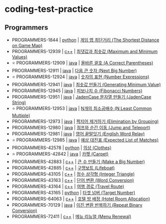 # coding-test-practice

## Programmers

- PROGRAMMERS-1844 | [python](programmers/problem1844) | [게임 맵 최단거리 (The Shortest Distance on Game Map)](https://school.programmers.co.kr/learn/courses/30/lessons/1844)
- PROGRAMMERS-12939 | [c++](programmers/problem12939) | [최댓값과 최솟값 (Maximum and Minimum Values)](https://school.programmers.co.kr/learn/courses/30/lessons/12939)
- :star: PROGRAMMERS-12909 | [java](programmers/problem12909) | [올바른 괄호 (A Correct Parentheses)](https://school.programmers.co.kr/learn/courses/30/lessons/12909)
- PROGRAMMERS-12911 | [java](programmers/problem12911) | [다음 큰 숫자 (Next Big Number)](https://school.programmers.co.kr/learn/courses/30/lessons/12911)
- :star: PROGRAMMERS-12924 | [java](programmers/problem12924) | [숫자의 표현 (Number Expressions)](https://school.programmers.co.kr/learn/courses/30/lessons/12924)
- PROGRAMMERS-12941 | [java](programmers/problem12941) | [최솟값 만들기 (Generating Minimum Value)](https://school.programmers.co.kr/learn/courses/30/lessons/12941)
- PROGRAMMERS-12945 | [java](programmers/problem12945) | [피보나치 수 (Fibonacci Numbers)](https://school.programmers.co.kr/learn/courses/30/lessons/12945)
- PROGRAMMERS-12951 | [java](programmers/problem12951) | [JadenCase 문자열 만들기 (JadenCase String)](https://school.programmers.co.kr/learn/courses/30/lessons/12951)
- :star: PROGRAMMERS-12953 | [java](programmers/problem12953) | [N개의 최소공배수 (N Least Common Multiple)](https://school.programmers.co.kr/learn/courses/30/lessons/12953)
- PROGRAMMERS-12973 | [java](programmers/problem12973) | [짝지어 제거하기 (Elimination by Grouping)](https://school.programmers.co.kr/learn/courses/30/lessons/12973)
- PROGRAMMERS-12980 | [java](programmers/problem12980) | [점프와 순간 이동 (Jump and Teleport)](https://school.programmers.co.kr/learn/courses/30/lessons/12980)
- PROGRAMMERS-12981 | [java](programmers/problem12981) | [영어 끝말잇기 (English Word Relay)](https://school.programmers.co.kr/learn/courses/30/lessons/12981)
- :star: PROGRAMMERS-12985 | [java](programmers/problem12985) | [예상 대진표 (Expected List of Matches)](https://school.programmers.co.kr/learn/courses/30/lessons/12985)
- PROGRAMMERS-42578 | [python](programmers/problem42578) | [의상 (Clothes)](https://school.programmers.co.kr/learn/courses/30/lessons/42578)
- :star: PROGRAMMERS-42842 | [java](programmers/problem42842) | [카펫 (Carpet)](https://school.programmers.co.kr/learn/courses/30/lessons/42842)
- PROGRAMMERS-42883 | [c++](programmers/problem42883) | [큰 수 만들기 (Make a Big Number)](https://school.programmers.co.kr/learn/courses/30/lessons/42883)
- PROGRAMMERS-42885 | [c++](programmers/problem42885) | [구명보트 (Lifeboat)](https://school.programmers.co.kr/learn/courses/30/lessons/42885)
- PROGRAMMERS-43105 | [c++](programmers/problem43105) | [정수 삼각형 (Integer Triangle)](https://school.programmers.co.kr/learn/courses/30/lessons/43105)
- PROGRAMMERS-43163 | [c++](programmers/problem43163) | [단어 변환 (Word Conversion)](https://school.programmers.co.kr/learn/courses/30/lessons/43163)
- PROGRAMMERS-43164 | [c++](programmers/problem43164) | [여행 경로 (Travel Route)](https://school.programmers.co.kr/learn/courses/30/lessons/43164)
- PROGRAMMERS-43165 | [python](programmers/problem43165) | [타겟 넘버 (Target Number)](https://school.programmers.co.kr/learn/courses/30/lessons/43165)
- PROGRAMMERS-64063 | [c++](programmers/problem64063) | [호텔 방 배정 (Hotel Room Allocation)](https://school.programmers.co.kr/learn/courses/30/lessons/64063)
- PROGRAMMERS-70129 | [java](programmers/problem70129) | [이진 변환 반복하기 (Repeat Binary Conversion)](https://school.programmers.co.kr/learn/courses/30/lessons/70129)
- PROGRAMMERS-72411 | [c++](programmers/problem72411) | [메뉴 리뉴얼 (Menu Renewal)](https://school.programmers.co.kr/learn/courses/30/lessons/72411)
